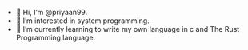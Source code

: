 - 👋 Hi, I’m @priyaan99.
- 👀 I’m interested in system programming.
- 🌱 I’m currently learning to write my own language in c and The Rust Programming language.

<!---
priyaan99/priyaan99 is a ✨ special ✨ repository because its `README.md` (this file) appears on your GitHub profile.
You can click the Preview link to take a look at your changes.
--->
